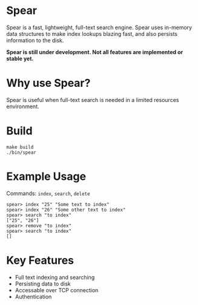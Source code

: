 # Spear

Spear is a fast, lightweight, full-text search engine. Spear uses in-memory data structures to make index lookups blazing fast, and also persists information to the disk.

**Spear is still under development. Not all features are implemented or stable yet.**

# Why use Spear?

Spear is useful when full-text search is needed in a limited resources environment. 

# Build

```
make build
./bin/spear
```

# Example Usage

Commands: `index`, `search`, `delete`

```
spear> index "25" "Some text to index"
spear> index "26" "Some other text to index"
spear> search "to index"
["25", "26"]
spear> remove "to index"
spear> search "to index"
[]
```

# Key Features

- Full text indexing and searching
- Persisting data to disk
- Accessable over TCP connection
- Authentication
